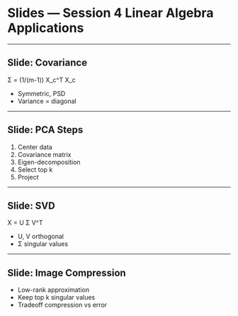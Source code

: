 <!-- Math rendered using GitHub Markdown: use $...$ and $$...$$ -->


# Slides — Session 4 Linear Algebra Applications

---  
## Slide: Covariance
Σ = (1/(m-1)) X_c^T X_c
- Symmetric, PSD
- Variance = diagonal

---  
## Slide: PCA Steps
1. Center data
2. Covariance matrix
3. Eigen-decomposition
4. Select top k
5. Project

---  
## Slide: SVD
X = U Σ V^T
- U, V orthogonal
- Σ singular values

---  
## Slide: Image Compression
- Low-rank approximation
- Keep top k singular values
- Tradeoff compression vs error